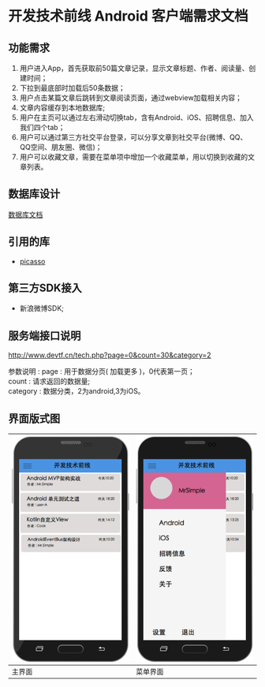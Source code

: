 # 开发技术前线 Android 客户端需求文档

## 功能需求

1. 用户进入App，首先获取前50篇文章记录，显示文章标题、作者、阅读量、创建时间；
2. 下拉到最底部时加载后50条数据；
3. 用户点击某篇文章后跳转到文章阅读页面，通过webview加载相关内容；
4. 文章内容缓存到本地数据库;
5. 用户在主页可以通过左右滑动切换tab，含有Android、iOS、招聘信息、加入我们四个tab；
6. 用户可以通过第三方社交平台登录，可以分享文章到社交平台(微博、QQ、QQ空间、朋友圈、微信)；
7. 用户可以收藏文章，需要在菜单项中增加一个收藏菜单，用以切换到收藏的文章列表。

## 数据库设计

[数据库文档](document/db.md)


## 引用的库

* [picasso](https://github.com/square/picasso)

## 第三方SDK接入

* 新浪微博SDK;

## 服务端接口说明 

http://www.devtf.cn/tech.php?page=0&count=30&category=2

参数说明 :
page : 用于数据分页( 加载更多 )，0代表第一页；     
count : 请求返回的数据量;     
category : 数据分类，2为android,3为iOS。    

## 界面版式图

| ![](document/images/material.png) | ![](document/images/material-menu.png) |
|--------|--------|
| 主界面 | 菜单界面 |

